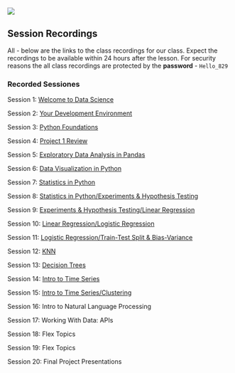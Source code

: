 # ![](https://ga-dash.s3.amazonaws.com/production/assets/logo-9f88ae6c9c3871690e33280fcf557f33.png)


## Session Recordings

All - below are the links to the class recordings for our class. Expect the recordings to be available within 24 hours after the lesson.
For security reasons the all class recordings are protected by the **password** - `Hello_829`


### Recorded Sessiones 

Session 1: [Welcome to Data Science](https://generalassembly.zoom.us/rec/share/tBYV3c9IcaOzhfWOJ8E_sfbqdWbCXH0u9vmLLmCTHajKdC2JbohP9D09sAodigck.wlyAq2oilEAykW0q)

Session 2: [Your Development Environment](https://generalassembly.zoom.us/rec/share/RxqAuy4hIh1nrajh3JW-YwfoJu7muMobT0AjssonjAxmOZ_xo5UB3HC8DLClgQry.9xyeGFi4FZ35YsjB)

Session 3: [Python Foundations](https://generalassembly.zoom.us/rec/share/Gy5JH6XBeIWHKzn6xaVRuNrLpArmqdXoerLg2CRi9eonrItUb9RLAW6IQYCMltqZ.ggSYQzyH1Jv8kRkQ)

Session 4: [Project 1 Review](https://generalassembly.zoom.us/rec/share/O05Y5xHLC1_ctYbq_0kVq3h2pT6E56iMUTG8KB5w0OOjKWzHJpbJgqOGBH2fmSt8.OW39s6CNHTVgj9G6)

Session 5: [Exploratory Data Analysis in Pandas](https://generalassembly.zoom.us/rec/share/F-zg2nbHl0mdi1kPoMS6Joex97QLiwZbUf5-QaFWctXcepwOsN5Q8cNqe3-FL1jM.OlArkUlZPHaBrMCq)

Session 6: [Data Visualization in Python](https://generalassembly.zoom.us/rec/share/I6eSP11KbgfNUbksaGZwqP5jY2s9_tHQrk8F2Ilr0h6UkFgDtspqE0SN_RSbXWM.bNNgGjGIyno_78XX)

Session 7: [Statistics in Python](https://generalassembly.zoom.us/rec/share/f-Gg_q9_Uu7fE1sXIdFYrwFwQPZpkPPFp5zxDURcwOtCrpvA9u3m8bTTOquMJKga.9rmoG7mZ3wYop6Wc)

Session 8: [Statistics in Python/Experiments & Hypothesis Testing](https://generalassembly.zoom.us/rec/share/_qwPGoK1LBQudx1SdXkhmHX2EMjTm8iIwPYHFHiFR7WIWkGBFL-gadA_Bx8akNTa.ElcKwNgvoC2w1n57)

Session 9: [Experiments & Hypothesis Testing/Linear Regression](https://generalassembly.zoom.us/rec/share/t5jNhdDKlh5R421I2RvVnNJhX_gyJMntyhRgie2U5NgBdjvfXv1Dc-zLQaVxN9Vw.DeDcR8rHeHZElCa-)

Session 10: [Linear Regression/Logistic Regression](https://generalassembly.zoom.us/rec/share/mfK-iNW1lP1Cb8LxCXCtwmI442xXu5SVT5l7X31uHXku9oS-Y8n_lLPQ3mVaI76U.n4wDOnkgUoku7DBv)

Session 11: [Logistic Regression/Train-Test Split & Bias-Variance](https://generalassembly.zoom.us/rec/share/iMYP4us2TNxB7yPv_6qFailQuP-6MJxr20K_U73ABout1v95I7f_l_FCDrcQKnOG.CKeiFIbWjArMf3KQ)

Session 12: [KNN](https://generalassembly.zoom.us/rec/share/c9Ct37sP7nifK_hkEVAgvHCIAvhmUNMYBYR-N1ai5eyV0pxBH8N05PfV_bUBVgKH.ZB8Q96Xuy87GyKI4)

Session 13: [Decision Trees](https://generalassembly.zoom.us/rec/share/ZGusy-v0nksFGYnr-izDaRomvB1zpWzxb3yeWudoE5yN0zEq41VV0erqe0mT-u8N.gAvIp8mV7HjQa9Xb)

Session 14: [Intro to Time Series](https://generalassembly.zoom.us/rec/share/sr7w0EXl9qA6lnh09oMm_AFXTIk4tc0TQQ0GAfp7q5905nomR55CRIbKYIMMYPMw.-TwjXl8DlfGeT8M6)

Session 15: [Intro to Time Series/Clustering](https://generalassembly.zoom.us/rec/share/G9LxM7pXelJLkf1ZX7XItLsQs3HdKNhRJX-RAzj9U8tITfGIIMw-6Kvw0HaVX-Rs.QQA87V1OwO37vp0j)

Session 16: Intro to Natural Language Processing

Session 17: Working With Data: APIs

Session 18: Flex Topics

Session 19: Flex Topics

Session 20: Final Project Presentations

